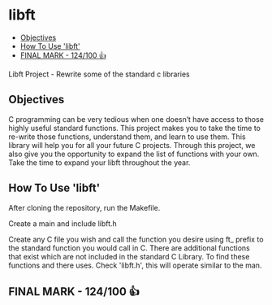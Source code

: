 # libft <!-- omit in toc -->

- [Objectives](#objectives)
- [How To Use 'libft'](#how-to-use-libft)
- [FINAL MARK - 124/100 👍](#final-mark---124100-)

Libft Project - Rewrite some of the standard c libraries

## Objectives

C programming can be very tedious when one doesn’t have access to those highly useful
standard functions. This project makes you to take the time to re-write those functions,
understand them, and learn to use them. This library will help you for all your future C
projects.
Through this project, we also give you the opportunity to expand the list of functions
with your own. Take the time to expand your libft throughout the year.

## How To Use 'libft'

After cloning the repository, run the Makefile.

Create a main and include libft.h

Create any C file you wish and call the function you desire using ft_ prefix to the standard
function you would call in C. There are additional functions that exist which are not included
in the standard C Library. To find these functions and there uses. Check 'libft.h', this will
operate similar to the man.

## FINAL MARK - 124/100 👍
